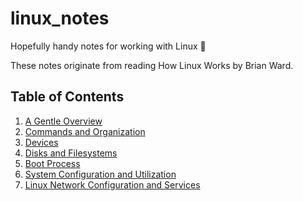 # linux_notes
Hopefully handy notes for working with Linux 📝

These notes originate from reading How Linux Works by Brian Ward.
## Table of Contents
1. [A Gentle Overview](chapters/1_intro.md)
2. [Commands and Organization](chapters/2_commands.md)
3. [Devices](chapters/3_devices.md)
4. [Disks and Filesystems](chapters/4_disks_and_filesystems.md)
5. [Boot Process](chapters/5_boot_process.md)
6. [System Configuration and Utilization](chapters/6_sys_config_utilization.md)
7. [Linux Network Configuration and Services](chapters/7_network.md)